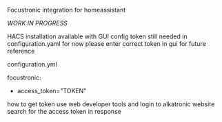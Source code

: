 Focustronic integration for homeassistant

*WORK IN PROGRESS*

HACS installation available with GUI config
token still needed in configuration.yaml for now
please enter correct token in gui for future reference


configuration.yml

focustronic:
 - access_token="TOKEN"
 
 
how to get token
use web developer tools and login to alkatronic website
search for the access token in response
